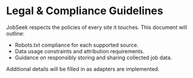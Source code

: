 # Legal & Compliance Guidelines

JobSeek respects the policies of every site it touches. This document will outline:
- Robots.txt compliance for each supported source.
- Data usage constraints and attribution requirements.
- Guidance on responsibly storing and sharing collected job data.

Additional details will be filled in as adapters are implemented.
